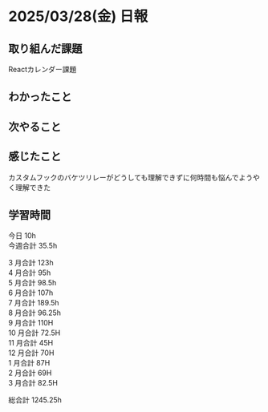 # 2025/03/28(金) 日報

## 取り組んだ課題
Reactカレンダー課題

## わかったこと

## 次やること

## 感じたこと
カスタムフックのバケツリレーがどうしても理解できずに何時間も悩んでようやく理解できた

## 学習時間

今日 10h
<br />
今週合計 35.5h
<br />

3 月合計 123h
<br />
4 月合計 95h
<br />
5 月合計 98.5h
<br />
6 月合計 107h
<br />
7 月合計 189.5h
<br />
8 月合計 96.25h
<br />
9 月合計 110H
<br />
10 月合計 72.5H
<br />
11 月合計 45H
<br />
12 月合計 70H
<br />
1 月合計 87H
<br />
2 月合計 69H
<br />
3 月合計 82.5H

総合計 1245.25h
